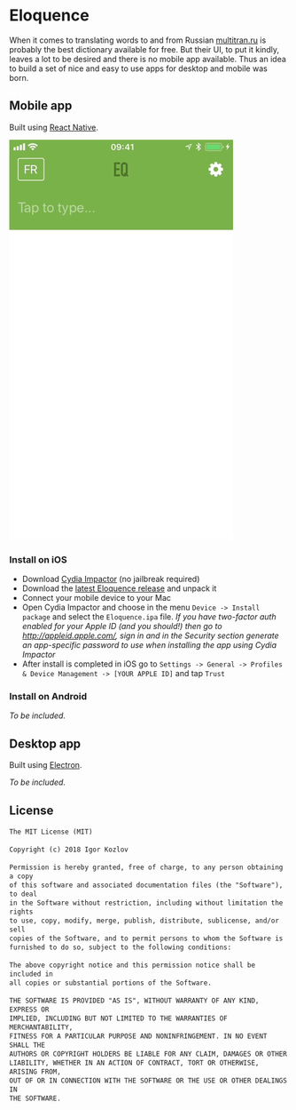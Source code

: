# Eloquence

When it comes to translating words to and from Russian [multitran.ru](http://multitran.ru) is probably the best dictionary available for free.
But their UI, to put it kindly, leaves a lot to be desired and there is no mobile app available.
Thus an idea to build a set of nice and easy to use apps for desktop and mobile was born.

## Mobile app

Built using [React Native](https://facebook.github.io/react-native/).

![](assets/preview.gif)

### Install on iOS

* Download [Cydia Impactor](http://www.cydiaimpactor.com) (no jailbreak required)
* Download the [latest Eloquence release](https://github.com/Igor10k/eloquence/releases/download/v1.1.0/Eloquence.ipa) and unpack it
* Connect your mobile device to your Mac
* Open Cydia Impactor and choose in the menu `Device -> Install package` and select the `Eloquence.ipa` file.
  _If you have two-factor auth enabled for your Apple ID (and you should!) then go to http://appleid.apple.com/, sign in and in the Security section generate an app-specific password to use when installing the app using Cydia Impactor_
* After install is completed in iOS go to `Settings -> General -> Profiles & Device Management -> [YOUR APPLE ID]` and tap `Trust`

### Install on Android

_To be included._

## Desktop app

Built using [Electron](https://electronjs.org/).

_To be included._

## License

```
The MIT License (MIT)

Copyright (c) 2018 Igor Kozlov

Permission is hereby granted, free of charge, to any person obtaining a copy
of this software and associated documentation files (the "Software"), to deal
in the Software without restriction, including without limitation the rights
to use, copy, modify, merge, publish, distribute, sublicense, and/or sell
copies of the Software, and to permit persons to whom the Software is
furnished to do so, subject to the following conditions:

The above copyright notice and this permission notice shall be included in
all copies or substantial portions of the Software.

THE SOFTWARE IS PROVIDED "AS IS", WITHOUT WARRANTY OF ANY KIND, EXPRESS OR
IMPLIED, INCLUDING BUT NOT LIMITED TO THE WARRANTIES OF MERCHANTABILITY,
FITNESS FOR A PARTICULAR PURPOSE AND NONINFRINGEMENT. IN NO EVENT SHALL THE
AUTHORS OR COPYRIGHT HOLDERS BE LIABLE FOR ANY CLAIM, DAMAGES OR OTHER
LIABILITY, WHETHER IN AN ACTION OF CONTRACT, TORT OR OTHERWISE, ARISING FROM,
OUT OF OR IN CONNECTION WITH THE SOFTWARE OR THE USE OR OTHER DEALINGS IN
THE SOFTWARE.
```
